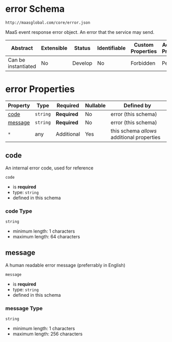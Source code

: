 # error Schema

```
http://maasglobal.com/core/error.json
```

MaaS event response error object. An error that the service may send.

| Abstract            | Extensible | Status  | Identifiable | Custom Properties | Additional Properties | Defined In                    |
| ------------------- | ---------- | ------- | ------------ | ----------------- | --------------------- | ----------------------------- |
| Can be instantiated | No         | Develop | No           | Forbidden         | Permitted             | [core/error.json](error.json) |

# error Properties

| Property            | Type     | Required     | Nullable | Defined by                                 |
| ------------------- | -------- | ------------ | -------- | ------------------------------------------ |
| [code](#code)       | `string` | **Required** | No       | error (this schema)                        |
| [message](#message) | `string` | **Required** | No       | error (this schema)                        |
| `*`                 | any      | Additional   | Yes      | this schema _allows_ additional properties |

## code

An internal error code, used for reference

`code`

- is **required**
- type: `string`
- defined in this schema

### code Type

`string`

- minimum length: 1 characters
- maximum length: 64 characters

## message

A human readable error message (preferrably in English)

`message`

- is **required**
- type: `string`
- defined in this schema

### message Type

`string`

- minimum length: 1 characters
- maximum length: 256 characters
